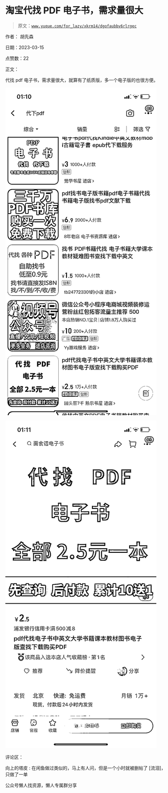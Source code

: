 # 淘宝代找 PDF 电子书，需求量很大

> 原文：[`www.yuque.com/for_lazy/xkrm14/dgofaubbv6rlrgec`](https://www.yuque.com/for_lazy/xkrm14/dgofaubbv6rlrgec)



作者： 胡先森



日期：2023-03-15



点赞数：22



正文：



代找 pdf 电子书，需求量很大，就算有了纸质版，多一个电子版的也很方便。



![](img/5495e01a4ae38ab122b5b481cb0b8ef4.png)  

![](img/06e89cbd30eb2a54eeae5881942ac630.png)  

评论区：



向上的塔皮 : 在闲鱼做过类似的，马上有人问，但是一个小时就被删帖了 [流泪]，只做了一单



公众号懒人找资源，懒人专属群分享

